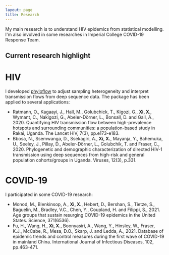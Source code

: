 ```yaml
---
layout: page
title: Research
---
```

My main research is to understand HIV epidemics from statistical modelling. I'm also involved in some researches in Imperial College COVID-19 Response Team.  

## Current research highlight
# HIV
I developed [phyloflow](https://github.com/BDI-pathogens/phyloscanner/tree/master/phyloflows) to adjust sampling heterogeneity and interpret transmission flows from deep sequence data. The package has been applied to several applications:
* Ratmann, O., Kagaayi, J., Hall, M., Golubchick, T., Kigozi, G., **Xi, X**., Wymant, C., Nakigozi, G., Abeler-Dörner, L., Bonsall, D. and Gall, A., 2020. Quantifying HIV transmission flow between high-prevalence hotspots and surrounding communities: a population-based study in Rakai, Uganda. The Lancet HIV, 7(3), pp.e173-e183.
* Bbosa, N., Ssemwanga, D., Ssekagiri, A., **Xi, X.**, Mayanja, Y., Bahemuka, U., Seeley, J., Pillay, D., Abeler-Dörner, L., Golubchik, T. and Fraser, C., 2020. Phylogenetic and demographic characterization of directed HIV-1 transmission using deep sequences from high-risk and general population cohorts/groups in Uganda. Viruses, 12(3), p.331.

# COVID-19
I participated in some COVID-19 research:
* Monod, M., Blenkinsop, A., **Xi, X.**, Hebert, D., Bershan, S., Tietze, S., Baguelin, M., Bradley, V.C., Chen, Y., Coupland, H. and Filippi, S., 2021. Age groups that sustain resurging COVID-19 epidemics in the United States. Science, 371(6536).
* Fu, H., Wang, H., **Xi, X.**, Boonyasiri, A., Wang, Y., Hinsley, W., Fraser, K.J., McCabe, R., Mesa, D.O., Skarp, J. and Ledda, A., 2021. Database of epidemic trends and control measures during the first wave of COVID-19 in mainland China. International Journal of Infectious Diseases, 102, pp.463-471.
